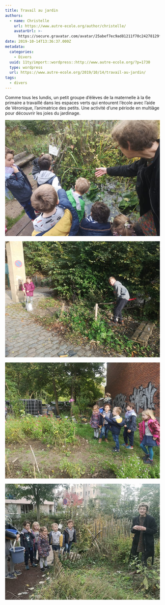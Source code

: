 ```yaml
---
title: Travail au jardin
authors:
  - name: Christelle
    url: https://www.autre-ecole.org/author/christelle/
    avatarUrl: >-
      https://secure.gravatar.com/avatar/25abef7ec9ad81211f70c24278129fd2?s=96&d=mm&r=g
date: 2019-10-14T13:36:37.000Z
metadata:
  categories:
    - Divers
  uuid: 11ty/import::wordpress::http://www.autre-ecole.org/?p=1730
  type: wordpress
  url: https://www.autre-ecole.org/2019/10/14/travail-au-jardin/
tags:
  - divers
---
```

Comme tous les lundis, un petit groupe d’élèves de la maternelle à la 6e primaire a travaillé dans les espaces verts qui entourent l’école avec l’aide de Véronique, l’animatrice des petits. Une activité d’une période en multiâge pour découvrir les joies du jardinage.

![](IMG_20191014_093750-1-768x576-HKOVfXctLfin.jpg)

![](IMG_20191014_093640-2-768x576-f8sNMfsYW3Jg.jpg)

![](IMG_20191014_093949-2-768x576-BAdiXGGAxNsT.jpg)

![](IMG_20191014_093722-1-768x576-ddXejF68ahv2.jpg)